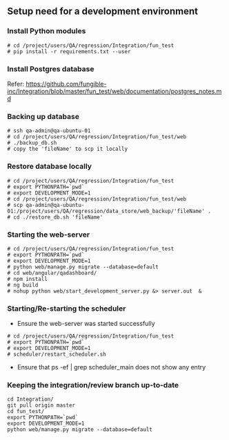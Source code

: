 ## Setup need for a development environment

### Install Python modules
```
# cd /project/users/QA/regression/Integration/fun_test
# pip install -r requirements.txt --user
```

### Install Postgres database
Refer: https://github.com/fungible-inc/Integration/blob/master/fun_test/web/documentation/postgres_notes.md

### Backing up database
~~~~
# ssh qa-admin@qa-ubuntu-01
# cd /project/users/QA/regression/Integration/fun_test/web
# ./backup_db.sh
# copy the 'fileName' to scp it locally
~~~~

### Restore database locally
~~~~
# cd /project/users/QA/regression/Integration/fun_test
# export PYTHONPATH=`pwd`
# export DEVELOPMENT_MODE=1
# cd /project/users/QA/regression/Integration/fun_test/web
# scp qa-admin@qa-ubuntu-01:/project/users/QA/regression/data_store/web_backup/'fileName' .
# cd ./restore_db.sh 'fileName'
~~~~

### Starting the web-server
~~~~
# cd /project/users/QA/regression/Integration/fun_test
# export PYTHONPATH=`pwd`
# export DEVELOPMENT_MODE=1
# python web/manage.py migrate --database=default
# cd web/angular/qadashboard/
# npm install
# ng build
# nohup python web/start_development_server.py &> server.out  &
~~~~

### Starting/Re-starting the scheduler
- Ensure the web-server was started successfully
~~~~
# cd /project/users/QA/regression/Integration/fun_test
# export PYTHONPATH=`pwd`
# export DEVELOPMENT_MODE=1
# scheduler/restart_scheduler.sh
~~~~
- Ensure that ps -ef | grep scheduler_main does not show any entry


### Keeping the integration/review branch up-to-date
~~~~
cd Integration/
git pull origin master
cd fun_test/
export PYTHONPATH=`pwd`
export DEVELOPMENT_MODE=1
python web/manage.py migrate --database=default
 ~~~~
